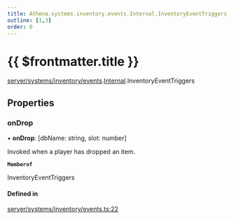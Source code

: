 ```yaml
---
title: Athena.systems.inventory.events.Internal.InventoryEventTriggers
outline: [1,3]
order: 0
---
```


# {{ $frontmatter.title }}


[server/systems/inventory/events](../modules/server_systems_inventory_events.md).[Internal](../modules/server_systems_inventory_events_Internal.md).InventoryEventTriggers

## Properties

### onDrop

• **onDrop**: [dbName: string, slot: number]

Invoked when a player has dropped an item.

**`Memberof`**

InventoryEventTriggers

#### Defined in

[server/systems/inventory/events.ts:22](https://github.com/Stuyk/altv-athena/blob/2435881/src/core/server/systems/inventory/events.ts#L22)
